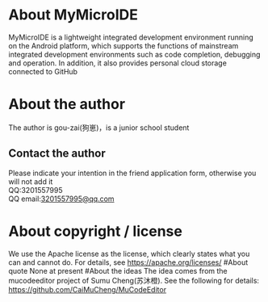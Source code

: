 # About MyMicroIDE
MyMicroIDE is a lightweight integrated development environment running on the Android platform, which supports the functions of mainstream integrated development environments such as code completion, debugging and operation. In addition, it also provides personal cloud storage connected to GitHub
# About the author
The author is gou-zai(狗崽)，is a junior school student
## Contact the author
Please indicate your intention in the friend application form, otherwise you will not add it<br>
QQ:3201557995<br>
QQ email:3201557995@qq.com
# About copyright / license
We use the Apache license as the license, which clearly states what you can and cannot do. For details, see https://apache.org/licenses/
#About quote
None at present
#About the ideas
The idea comes from the mucodeeditor project of Sumu Cheng(苏沐橙). See the following for details: https://github.com/CaiMuCheng/MuCodeEditor
